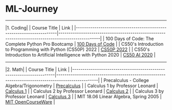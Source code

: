 # ML-Journey
---
|1. Coding|
| Course Title                                                       | Link                                                                                             |
|---------------------------------------------------------------------|--------------------------------------------------------------------------------------------------|
| 100 Days of Code: The Complete Python Pro Bootcamp                  | [100 Days of Code](https://www.udemy.com/course/100-days-of-code)                                 |
| CS50's Introduction to Programming with Python (CS50P) 2022          | [CS50P 2022](https://www.youtube.com/watch?v=OvKCESUCWII&list=PLhQjrBD2T3817j24-GogXmWqO5Q5vYy0V) |
| CS50's Introduction to Artificial Intelligence with Python 2020                  | [CS50 AI 2020](https://youtube.com/playlist?list=PLhQjrBD2T382Nz7z1AEXmioc27axa19Kv&si=ZF33n_A09LcG1_WB)                                 |

---

|2. Math|
| Course Title                                                       | Link                                                                                             |
|---------------------------------------------------------------------|--------------------------------------------------------------------------------------------------|
| Precalculus - College Algebra/Trigonometry                  | [Precalculus](https://youtube.com/playlist?list=PLDesaqWTN6ESsmwELdrzhcGiRhk5DjwLP&si=Baptx0vhu4T-xzu8)                                 |
| Calculus 1 by Professor Leonard         | [Calculus 1](https://youtube.com/playlist?list=PLF797E961509B4EB5&si=r6SAZD6MH_H3ZsYj) |
| Calculus 2 by Professor Leonard         | [Calculus 2](https://youtube.com/playlist?list=PLDesaqWTN6EQ2J4vgsN1HyBeRADEh4Cw-&si=KvccG0XBhhEkYcoN) |
| Calculus 3 by Professor Leonard         | [Calculus 3](https://youtube.com/playlist?list=PLDesaqWTN6ESk16YRmzuJ8f6-rnuy0Ry7&si=lOSI8VPSDZyJX2QL) |
| MIT 18.06 Linear Algebra, Spring 2005
                  | [MIT OpenCourseWare](https://youtube.com/playlist?list=PLE7DDD91010BC51F8&si=1oQtC_2xdQhrCufV)   |
